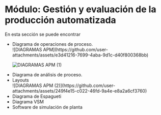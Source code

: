 # Módulo: Gestión y evaluación de la producción automatizada

En esta sección se puede encontrar
<ul>
  <li> Diagrama de operaciones de proceso. </li>
  ![DIAGRAMAS APM](https://github.com/user-attachments/assets/e3d41216-7699-4aba-9d1c-d40f800368bb)

  ![DIAGRAMAS APM (1)](https://github.com/user-attachments/assets/5292fd2b-3139-4029-a4e9-02d2594de62c)

  <li> Diagrama de análisis de proceso.</li>
  <li> Layouts </li>
  ![DIAGRAMAS APM (2)](https://github.com/user-attachments/assets/249f4e15-c022-46fd-9a4e-e8a2a6cf3760)

  <li> Diagrama de Espagueti </li>
  <li> Diagrama VSM </li>
  <li> Software de simulación de planta </li>
</ul>
